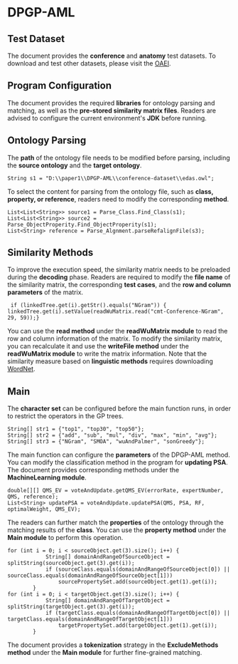 # DPGP-AML
## Test Dataset
The document provides the **conference** and **anatomy** test datasets. To download and test other datasets, please visit the [OAEI](https://oaei.ontologymatching.org/).
## Program Configuration
The document provides the required **libraries** for ontology parsing and matching, as well as the **pre-stored similarity matrix files**. Readers are advised to configure the current environment's **JDK** before running.
## Ontology Parsing
The **path** of the ontology file needs to be modified before parsing, including the **source ontology** and the **target ontology**.
```
String s1 = "D:\\paper1\\DPGP-AML\\conference-dataset\\edas.owl";
```
To select the content for parsing from the ontology file, such as **class, property, or reference**, readers need to modify the corresponding **method**.
```
List<List<String>> source1 = Parse_Class.Find_Class(s1);
List<List<String>> source2 = Parse_ObjectProperity.Find_ObjectProperity(s1);
List<String> reference = Parse_Algnment.parseRefalignFile(s3);
```
## Similarity Methods
To improve the execution speed, the similarity matrix needs to be preloaded during the **decoding** phase. Readers are required to modify the **file name** of the similarity matrix, the corresponding **test cases**, and the **row and column parameters** of the matrix.
```
 if (linkedTree.get(i).getStr().equals("NGram")) {
linkedTree.get(i).setValue(readWuMatrix.read("cmt-Conference-NGram", 29, 59));}         
```
You can use the **read method** under the **readWuMatrix module** to read the row and column information of the matrix.
To modify the similarity matrix, you can recalculate it and use the **writeFile method** under the **readWuMatrix module** to write the matrix information. 
Note that the similarity measure based on **linguistic methods** requires downloading [WordNet](https://wordnet.princeton.edu/).
## Main
The **character set** can be configured before the main function runs, in order to restrict the operators in the GP trees.
```
String[] str1 = {"top1", "top30", "top50"};
String[] str2 = {"add", "sub", "mul", "div", "max", "min", "avg"};
String[] str3 = {"NGram", "SMOA", "wuAndPalmer", "sonGreedy"};
```
The main function can configure the **parameters** of the DPGP-AML method.
You can modify the classification method in the program for **updating PSA**. The document provides corresponding methods under the **MachineLearning module**.
```
double[][] QMS_EV = voteAndUpdate.getQMS_EV(errorRate, expertNumber, QMS, reference);
List<String> updatePSA = voteAndUpdate.updatePSA(QMS, PSA, RF, optimalWeight, QMS_EV);
```
The readers can further match the **properties** of the ontology through the matching results of the **class**. You can use the **property method** under the **Main module** to perform this operation.
```
for (int i = 0; i < sourceObject.get(3).size(); i++) {
            String[] domainAndRangeOfSourceObject = splitString(sourceObject.get(3).get(i));
            if (sourceClass.equals(domainAndRangeOfSourceObject[0]) || sourceClass.equals(domainAndRangeOfSourceObject[1]))
                sourcePropertySet.add(sourceObject.get(1).get(i));
        }
for (int i = 0; i < targetObject.get(3).size(); i++) {
            String[] domainAndRangeOfTargetObject = splitString(targetObject.get(3).get(i));
            if (targetClass.equals(domainAndRangeOfTargetObject[0]) || targetClass.equals(domainAndRangeOfTargetObject[1]))
                targetPropertySet.add(targetObject.get(1).get(i));
        }
```
The document provides a **tokenization** strategy in the **ExcludeMethods method** under the **Main module** for further fine-grained matching.
